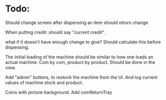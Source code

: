 Todo:
=====

Should change screen after dispensing an item
should return change

When putting credit: should say "current credit".

what if it doesn't have enough change to give? Should calculate this before dispensing.


The initial loading of the machine should be similar to how one loads an actual machine.
Coin by coin, product by product. Should be done in the view.

Add "admin" buttons, to restock the machine from the UI.
And log current values of machine stock and product.




Coins with picture background.
Add coinReturnTray
